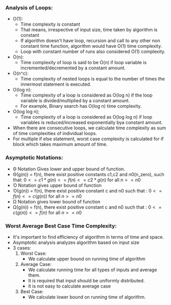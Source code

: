 ### Analysis of Loops:
- O(1):
	- Time complexity is constant
	- That means, irrespective of input size, time taken by algorithm is constant
	- If algorithm doesn't have loop, recursion and call to any other non constant time function, algorithm would have O(1) time complexity.
	- Loop with constant number of runs also considered O(1) complexity.
- O(n):
	- Time complexity of loop is said to be O(n) if loop variable is incremented/decremented by a constant amount.
- O(n^c):
	- Time complexity of nested loops is equal to the number of times the innermost statement is executed.
- O(log n):
	- Time complexity of a loop is considered as O(log n) if the loop variable is divided/multiplied by a constant amount.
	- For example, Binary search has O(log n) time complexity.
- O(log log n);
	- Time complexity of a loop is considered as O(log log n) if loop variables is reduced/increased exponentially bya constant amount.
- When there are consecutive loops, we calculate time complexity as sum of time complexities of individual loops.
- For multiple if else statement, worst case complexity is calculated for if block which takes maximum amount of time.  


### Asymptotic Notations:  
- Θ Notation Gives lower and upper bound of function.
- Θ(g(n)) = f(n), there exist positive constants c1,c2 and n0(n_zero), such that:
	$0 <= c1*g(n) <= f(n) <= c2*g(n)$ for all $n >= n0$
- Ό Notation gives upper bound of function
- Ό(g(n)) = f(n), there exist positive constant c and n0 such that :
	$0 <= f(n) <= c(g(n))$ for all $n >= n0$
- Ω Notation gives lower bound of function
- Ω(g(n)) = f(n), there exist positive constant c and n0 such that :
	$0 <= c(g(n)) <= f(n)$ for all $n >= n0$
	
	
### Worst Average Best Case Time Complexity:  
- It's important to find efficiency  of algorithm in terms of time and space.
- Asymptotic analysis analyzes algorithm based on input size
- 3 cases:
	1. Worst Case:
		- We calculate upper bound on running time of algorithm
	2. Average Case:
		- We calculate running time for all types of inputs and average them.
		- It is required that input should be uniformly distributed.
		- It is not easy to calculate average case
	3. Best Case:
		- We calculate lower bound on running time of algorithm.   
